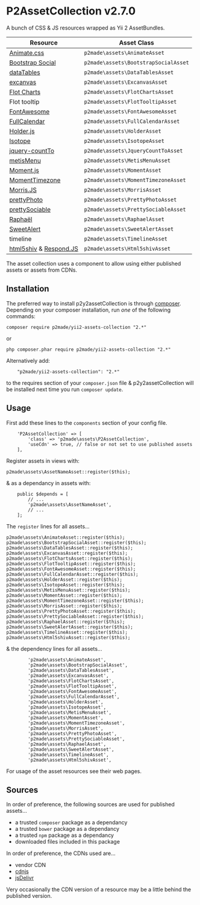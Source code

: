 P2AssetCollection v2.7.0
========================

A bunch of CSS & JS resources wrapped as Yii 2 AssetBundles.

Resource | Asset Class
-------- | -----------
[Animate.css](http://daneden.github.io/animate.css/) | `p2made\assets\AnimateAsset`
[Bootstrap Social](https://github.com/lipis/bootstrap-social) | `p2made\assets\BootstrapSocialAsset`
[dataTables](http://datatables.net) | `p2made\assets\DataTablesAsset`
[excanvas](https://github.com/arv/ExplorerCanvas) | `p2made\assets\ExcanvasAsset`
[Flot Charts](http://www.flotcharts.org) | `p2made\assets\FlotChartsAsset`
Flot tooltip | `p2made\assets\FlotTooltipAsset` |
[FontAwesome](http://fortawesome.github.io/Font-Awesome/) | `p2made\assets\FontAwesomeAsset`
[FullCalendar](http://fullcalendar.io) | `p2made\assets\FullCalendarAsset`
[Holder.js](http://imsky.github.io/holder/) | `p2made\assets\HolderAsset`
[Isotope](http://isotope.metafizzy.co) | `p2made\assets\IsotopeAsset`
[jquery-countTo](https://github.com/mhuggins/jquery-countTo) | `p2made\assets\JqueryCountToAsset`
[metisMenu](https://github.com/onokumus/metisMenu) | `p2made\assets\MetisMenuAsset`
[Moment.js](http://momentjs.com/) | `p2made\assets\MomentAsset`
[MomentTimezone](http://momentjs.com/timezone/) | `p2made\assets\MomentTimezoneAsset`
[Morris.JS](http://morrisjs.github.io/morris.js/) | `p2made\assets\MorrisAsset`
[prettyPhoto](http://www.no-margin-for-errors.com/projects/prettyphoto-jquery-lightbox-clone/) | `p2made\assets\PrettyPhotoAsset`
[prettySociable](http://www.no-margin-for-errors.com/projects/prettysociable-mashable-like-sharing/) | `p2made\assets\PrettySociableAsset`
[Raphaël](http://raphaeljs.com) | `p2made\assets\RaphaelAsset`
[SweetAlert](http://t4t5.github.io/sweetalert/) | `p2made\assets\SweetAlertAsset`
timeline | `p2made\assets\TimelineAsset`
[html5shiv](https://github.com/afarkas/html5shiv) & [Respond.JS](https://github.com/scottjehl/Respond) | `p2made\assets\Html5shivAsset`

The asset collection uses a component to allow using either published assets or assets from CDNs.

Installation
------------

The preferred way to install p2y2assetCollection is through [composer](http://getcomposer.org/download/).
Depending on your composer installation, run *one* of the following commands:

```
composer require p2made/yii2-assets-collection "2.*"
```

or

```
php composer.phar require p2made/yii2-assets-collection "2.*"
```

Alternatively add:

```
	"p2made/yii2-assets-collection": "2.*"
```

to the requires section of your `composer.json` file & p2y2assetCollection will be installed next time you run `composer update`.

Usage
-----

First add these lines to the `components` section of your config file.

```
	'P2AssetCollection' => [
		'class' => 'p2made\assets\P2AssetCollection',
		'useCdn' => true, // false or not set to use published assets
	],
```

Register assets in views with:

```
p2made\assets\AssetNameAsset::register($this);
```

& as a dependancy in assets with:

```
	public $depends = [
		// ...
		'p2made\assets\AssetNameAsset',
		// ...
	];
```

The `register` lines for all assets...

```
p2made\assets\AnimateAsset::register($this);
p2made\assets\BootstrapSocialAsset::register($this);
p2made\assets\DataTablesAsset::register($this);
p2made\assets\ExcanvasAsset::register($this);
p2made\assets\FlotChartsAsset::register($this);
p2made\assets\FlotTooltipAsset::register($this);
p2made\assets\FontAwesomeAsset::register($this);
p2made\assets\FullCalendarAsset::register($this);
p2made\assets\HolderAsset::register($this);
p2made\assets\IsotopeAsset::register($this);
p2made\assets\MetisMenuAsset::register($this);
p2made\assets\MomentAsset::register($this);
p2made\assets\MomentTimezoneAsset::register($this);
p2made\assets\MorrisAsset::register($this);
p2made\assets\PrettyPhotoAsset::register($this);
p2made\assets\PrettySociableAsset::register($this);
p2made\assets\RaphaelAsset::register($this);
p2made\assets\SweetAlertAsset::register($this);
p2made\assets\TimelineAsset::register($this);
p2made\assets\Html5shivAsset::register($this);
```

& the dependency lines for all assets...

```
		'p2made\assets\AnimateAsset',
		'p2made\assets\BootstrapSocialAsset',
		'p2made\assets\DataTablesAsset',
		'p2made\assets\ExcanvasAsset',
		'p2made\assets\FlotChartsAsset',
		'p2made\assets\FlotTooltipAsset',
		'p2made\assets\FontAwesomeAsset',
		'p2made\assets\FullCalendarAsset',
		'p2made\assets\HolderAsset',
		'p2made\assets\IsotopeAsset',
		'p2made\assets\MetisMenuAsset',
		'p2made\assets\MomentAsset',
		'p2made\assets\MomentTimezoneAsset',
		'p2made\assets\MorrisAsset',
		'p2made\assets\PrettyPhotoAsset',
		'p2made\assets\PrettySociableAsset',
		'p2made\assets\RaphaelAsset',
		'p2made\assets\SweetAlertAsset',
		'p2made\assets\TimelineAsset',
		'p2made\assets\Html5shivAsset',
```

For usage of the asset resources see their web pages.

Sources
-------

In order of preference, the following sources are used for published assets...

- a trusted `composer` package as a dependancy
- a trusted `bower` package as a dependancy
- a trusted `npm` package as a dependancy
- downloaded files included in this package

In order of preference, the CDNs used are...

- vendor CDN
- [cdnjs](https://cdnjs.com/)
- [jsDelivr](http://www.jsdelivr.com/)

Very occasionally the CDN version of a resource may be a little behind the published version.



